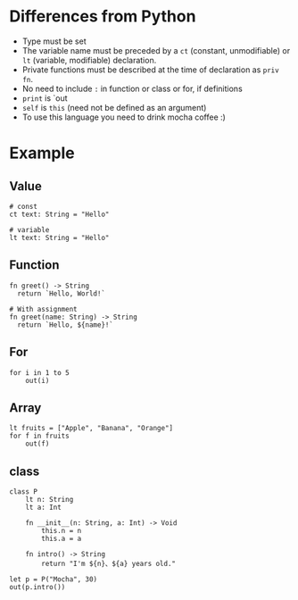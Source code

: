 # Differences from Python
* Type must be set
* The variable name must be preceded by a `ct` (constant, unmodifiable) or `lt` (variable, modifiable) declaration.
* Private functions must be described at the time of declaration as `priv fn`.
* No need to include `:` in function or class or for, if definitions
* `print` is `out
* `self` is `this` (need not be defined as an argument)
* To use this language you need to drink mocha coffee :)
# Example
## Value
```
# const
ct text: String = "Hello"

# variable
lt text: String = "Hello"
```

## Function
```
fn greet() -> String
  return `Hello, World!`

# With assignment
fn greet(name: String) -> String
  return `Hello, ${name}!`
```

## For
```
for i in 1 to 5
    out(i)
```

## Array
```
lt fruits = ["Apple", "Banana", "Orange"]
for f in fruits
    out(f)
```

## class
```
class P
    lt n: String
    lt a: Int

    fn __init__(n: String, a: Int) -> Void
        this.n = n
        this.a = a

    fn intro() -> String
        return "I'm ${n}、${a} years old."

let p = P("Mocha", 30)
out(p.intro())

```
